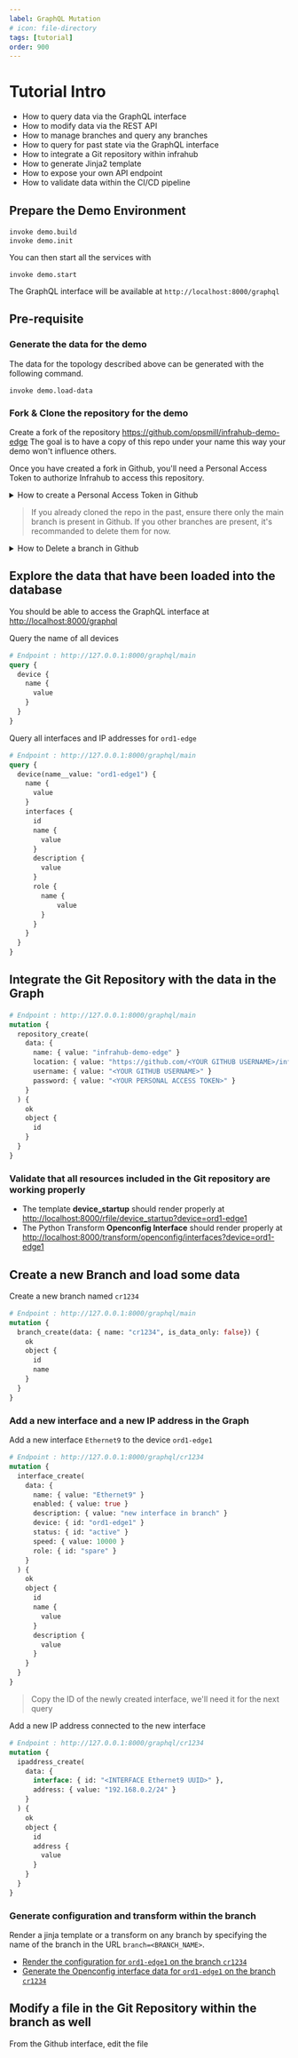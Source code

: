 ```yaml
---
label: GraphQL Mutation
# icon: file-directory
tags: [tutorial]
order: 900
---
```


# Tutorial Intro

- How to query data via the GraphQL interface
- How to modify data via the REST API
- How to manage branches and query any branches
- How to query for past state via the GraphQL interface
- How to integrate a Git repository within infrahub
- How to generate Jinja2 template
- How to expose your own API endpoint
- How to validate data within the CI/CD pipeline

## Prepare the Demo Environment

```
invoke demo.build
invoke demo.init
```

You can then start all the services with

```
invoke demo.start
```

The GraphQL interface will be available at `http://localhost:8000/graphql`


## Pre-requisite

### Generate the data for the demo

The data for the topology described above can be generated with the following command.
```
invoke demo.load-data
```

### Fork & Clone the repository for the demo

Create a fork of the repository https://github.com/opsmill/infrahub-demo-edge
The goal is to have a copy of this repo under your name this way your demo won't influence others.

Once you have created a fork in Github, you'll need a Personal Access Token to authorize Infrahub to access this repository.

<details>
  <summary>How to create a Personal Access Token in Github</summary>

  1. Go to settings > Developer Settings > Personal access tokens
  2. Select Fine-grained tokens
  3. Limit the scope of the token in **Repository Access** > **Only Select Repositories**
  4. Grant the token permission to `Read/Write` the **Content** of the repository

  ![Fine-Grained Token](../media/github_fined_grain_access_token_setup.png)

</details>


> If you already cloned the repo in the past, ensure there only the main branch is present in Github.
If you other branches are present, it's recommanded to delete them for now.

<details>
  <summary>How to Delete a branch in Github</summary>

  1. Select the name of the active branch in the top left corner (usually main)
  2. Select `View All Branches` at the bottom of the popup
  3. Delete all branches but the branch `main`, with the trash icon on the right of the screen

  ![View all Branches](../media/github_view_all_branches.png)

</details>


## Explore the data that have been loaded into the database

You should be able to access the GraphQL interface at [http://localhost:8000/graphql](http://localhost:8000/graphql)

Query the name of all devices
```graphql
# Endpoint : http://127.0.0.1:8000/graphql/main
query {
  device {
    name {
      value
    }
  }
}
```

Query all interfaces and IP addresses for `ord1-edge`
```graphql
# Endpoint : http://127.0.0.1:8000/graphql/main
query {
  device(name__value: "ord1-edge1") {
    name {
      value
    }
    interfaces {
      id
      name {
        value
      }
      description {
        value
      }
      role {
        name {
        	value
        }
      }
    }
  }
}
```

## Integrate the Git Repository with the data in the Graph


```graphql
# Endpoint : http://127.0.0.1:8000/graphql/main
mutation {
  repository_create(
    data: {
      name: { value: "infrahub-demo-edge" }
      location: { value: "https://github.com/<YOUR GITHUB USERNAME>/infrahub-demo-edge.git" }
      username: { value: "<YOUR GITHUB USERNAME>" }
      password: { value: "<YOUR PERSONAL ACCESS TOKEN>" }
    }
  ) {
    ok
    object {
      id
    }
  }
}
```

### Validate that all resources included in the Git repository are working properly

- The template **device_startup** should render properly at [http://localhost:8000/rfile/device_startup?device=ord1-edge1](http://localhost:8000/rfile/device_startup?device=ord1-edge1)
- The Python Transform **Openconfig Interface** should render properly at [http://localhost:8000/transform/openconfig/interfaces?device=ord1-edge1](http://localhost:8000/transform/openconfig/interfaces?device=ord1-edge1)

## Create a new Branch and load some data

Create a new branch named `cr1234`
```graphql
# Endpoint : http://127.0.0.1:8000/graphql/main
mutation {
  branch_create(data: { name: "cr1234", is_data_only: false}) {
    ok
    object {
      id
      name
    }
  }
}
```

### Add a new interface and a new IP address in the Graph
Add a new interface `Ethernet9` to the device `ord1-edge1`
```graphql
# Endpoint : http://127.0.0.1:8000/graphql/cr1234
mutation {
  interface_create(
    data: {
      name: { value: "Ethernet9" }
      enabled: { value: true }
      description: { value: "new interface in branch" }
      device: { id: "ord1-edge1" }
      status: { id: "active" }
      speed: { value: 10000 }
      role: { id: "spare" }
    }
  ) {
    ok
    object {
      id
      name {
        value
      }
      description {
        value
      }
    }
  }
}
```
> Copy the ID of the newly created interface, we'll need it for the next query

Add a new IP address connected to the new interface

```graphql
# Endpoint : http://127.0.0.1:8000/graphql/cr1234
mutation {
  ipaddress_create(
    data: {
      interface: { id: "<INTERFACE Ethernet9 UUID>" },
      address: { value: "192.168.0.2/24" }
    }
  ) {
    ok
    object {
      id
      address {
        value
      }
    }
  }
}
```

### Generate configuration and transform within the branch

Render a jinja template or a transform on any branch by specifying the name of the branch in the URL `branch=<BRANCH_NAME>`.

- [Render the configuration for `ord1-edge1` on the branch `cr1234`](http://localhost:8000/rfile/device_startup?device=ord1-edge1&branch=cr1234)
- [Generate the Openconfig interface data for `ord1-edge1` on the branch `cr1234`](http://localhost:8000/transform/openconfig/interfaces?device=ord1-edge1&branch=cr1234)


## Modify a file in the Git Repository within the branch as well

From the Github interface, edit the file 